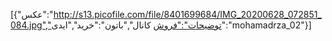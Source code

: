 [{"عکس":"http://s13.picofile.com/file/8401699684/IMG_20200628_072851_084.jpg","توضیحات":"فروش کانال","باتون":"خرید","ایدی":"mohamadrza_02"}]